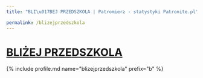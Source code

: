 ```yaml
---
title: "BLI\u017BEJ PRZEDSZKOLA | Patromierz - statystyki Patronite.pl"

permalink: /blizejprzedszkola
---
```


# [BLIŻEJ PRZEDSZKOLA](https://patronite.pl/blizejprzedszkola)

{% include profile.md name="blizejprzedszkola" prefix="b" %}
